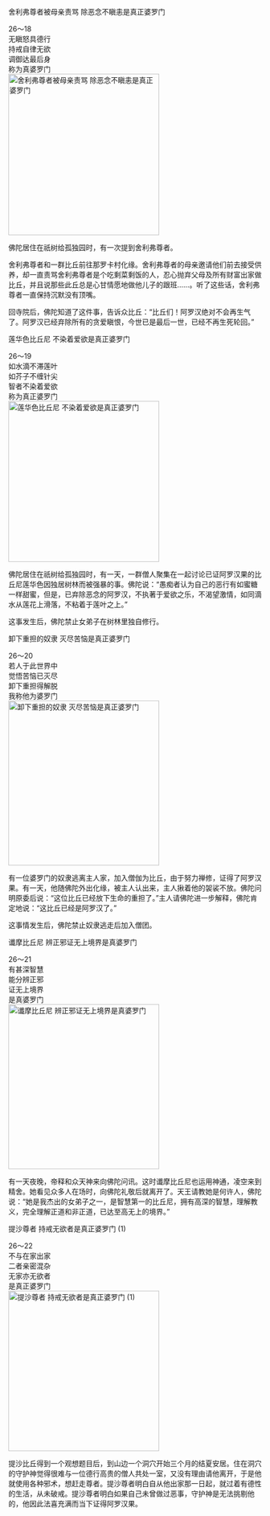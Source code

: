 舍利弗尊者被母亲责骂 除恶念不瞋恚是真正婆罗门

<div class="e2">
<div>
26～18<br>
 无瞋怒具德行<br>
 持戒自律无欲<br>
 调御达最后身<br>
 称为真婆罗门
</div>
<img src="images/fjj-99-1.jpg" width="300" height="321" alt="舍利弗尊者被母亲责骂 除恶念不瞋恚是真正婆罗门"/>
</div>

佛陀居住在祇树给孤独园时，有一次提到舍利弗尊者。

舍利弗尊者和一群比丘前往那罗卡村化缘。舍利弗尊者的母亲邀请他们前去接受供养，却一直责骂舍利弗尊者是个吃剩菜剩饭的人，忍心抛弃父母及所有财富出家做比丘，并且说那些此丘总是心甘情愿地做他儿子的跟班……。听了这些话，舍利弗尊者一直保持沉默没有顶嘴。

回寺院后，佛陀知道了这件事，告诉众比丘：“比丘们！阿罗汉绝对不会再生气了。阿罗汉已经弃除所有的贪爱瞋恨，今世已是最后一世，已经不再生死轮回。”

莲华色比丘尼 不染着爱欲是真正婆罗门

<div class="e2">
<div>
26～19<br>
 如水滴不滞莲叶<br>
 如芥子不缠针尖<br>
 智者不染着爱欲<br>
 称为真正婆罗门
</div>
<img src="images/fjj-99-2.jpg" width="300" height="320" alt="莲华色比丘尼 不染着爱欲是真正婆罗门"/>
</div>

佛陀居住在祇树给孤独园时，有一天，一群僧人聚集在一起讨论已证阿罗汉果的比丘尼莲华色因独居树林而被强暴的事。佛陀说：“愚痴者认为自己的恶行有如蜜糖一样甜蜜，但是，已弃除恶念的阿罗汉，不执著于爱欲之乐，不渴望激情，如同滴水从莲花上滑落，不粘着于莲叶之上。”

这事发生后，佛陀禁止女弟子在树林里独自修行。

卸下重担的奴隶 灭尽苦恼是真正婆罗门

<div class="e2">
<div>
26～20<br>
 若人于此世界中<br>
 觉悟苦恼已灭尽<br>
 卸下重担得解脱<br>
 我称他为婆罗门
</div>
<img src="images/fjj-99-3.jpg" width="300" height="328" alt="卸下重担的奴隶 灭尽苦恼是真正婆罗门"/>
</div>

有一位婆罗门的奴隶逃离主人家，加入僧伽为比丘，由于努力禅修，证得了阿罗汉果。有一天，他随佛陀外出化缘，被主人认出来，主人揪着他的袈裟不放。佛陀问明原委后说：“这位比丘已经放下生命的重担了。”主人请佛陀进一步解释，佛陀肯定地说：“这比丘已经是阿罗汉了。”

这事情发生后，佛陀禁止奴隶逃走后加入僧团。

谶摩比丘尼 辨正邪证无上境界是真婆罗门

<div class="e2">
<div>
26～21 <br>
 有甚深智慧<br>
 能分辨正邪<br>
 证无上境界<br>
 是真婆罗门
</div>
<img src="images/fjj-99-4.jpg" width="300" height="328" alt="谶摩比丘尼 辨正邪证无上境界是真婆罗门"/>
</div>

有一天夜晚，帝释和众天神来向佛陀问讯。这时谶摩比丘尼也运用神通，凌空来到精舍。她看见众多人在场时，向佛陀礼敬后就离开了。天王请教她是何许人，佛陀说：“她是我杰出的女弟子之一，是智慧第一的比丘尼，拥有高深的智慧，理解教义，完全理解正道和非正道，已达至高无上的境界。”

提沙尊者 持戒无欲者是真正婆罗门 (1)

<div class="e2">
<div>
26～22<br>
 不与在家出家<br>
 二者亲密混杂<br>
 无家亦无欲者<br>
 是真正婆罗门
</div>
<img src="images/fjj-99-5.jpg" width="300" height="319" alt="提沙尊者 持戒无欲者是真正婆罗门 (1)"/>
</div>

提沙比丘得到一个观想题目后，到山边一个洞穴开始三个月的结夏安居。住在洞穴的守护神觉得很难与一位德行高贵的僧人共处一室，又没有理由请他离开，于是他就使用各种邪术，想赶走尊者。提沙尊者明白自从他出家那一日起，就过着有德性的生活，从未破戒。提沙尊者明白如果自己未曾做过恶事，守护神是无法挑剔他的，他因此法喜充满而当下证得阿罗汉果。
